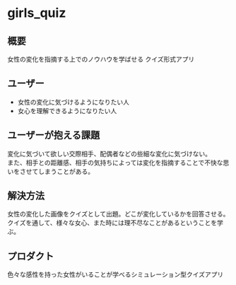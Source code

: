# girls_quiz

## 概要 
女性の変化を指摘する上でのノウハウを学ばせる
クイズ形式アプリ

## ユーザー
  
* 女性の変化に気づけるようになりたい人  
* 女心を理解できるようになりたい人  

## ユーザーが抱える課題  

変化に気づいて欲しい交際相手、配偶者などの些細な変化に気づけない。  
また、相手との距離感、相手の気持ちによっては変化を指摘することで不快な思いをさせてしまうことがある。

## 解決方法

女性の変化した画像をクイズとして出題。どこが変化しているかを回答させる。  
クイズを通して、様々な女心、また時には理不尽なことがあるということを学ぶ。

## プロダクト

色々な感性を持った女性がいることが学べるシミュレーション型クイズアプリ
